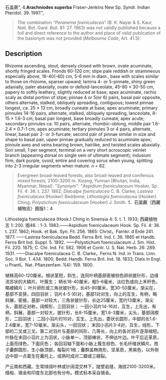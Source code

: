 石盖蕨",
4.**Arachniodes superba** Fraser-Jenkins New Sp. Syndr. Indian Pteridol. 39. 1997.",

> The combination *“Peranema foeniculacea”* (B. K. Nayar &amp; S. Kaur, Natl. Bot. Gard. Bull. 81: 27. 1963) was not validly published because a full and direct reference to the author and place of valid publication of the basionym was not provided (*Melbourne Code*, Art. 41.5).

## Description
Rhizome ascending, stout, densely closed with brown, ovate acuminate, shortly fringed scales. Fronds 60-120 cm; stipe pale reddish or stramineous especially above, 18-40(-60) cm, 5-6 mm in diam., base with scales similar to those on rhizome, sparser upward; lamina 4- or 5-pinnate, shiny green adaxially, paler abaxially, ovate or deltoid-lanceolate, 45-80 × 30-50 cm, papery to softly leathery, slightly reduced at base, apex acuminate, rachis scaly as distal portion of stipe; pinnae 4 or 5(or 6) pairs, basal pair opposite, others alternate, stalked, obliquely spreading, contiguous; lowest pinnae longest, ca. 25 × 13 cm, broadly cuneate at base, apex acuminate; primary pinnules 14-16 pairs, alternate, stalked, obliquely spreading, lanceolate, 8-15 × 1.6-3 cm, basal pair longest, base broadly cuneate, apex acute; secondary pinnules ca. 10 pairs, alternate, rhombic-oblong, middle pair 1.6-2.4 × 0.7-1 cm, apex acuminate; tertiary pinnules 3 or 4 pairs, alternate, linear, basal pair 2- or 3-furcate; second pair of pinnae similar in size and shape to basal pair, upper pinnae gradually reduced to acuminate apex; pinnule axes and veins bearing brown, hairlike, and twisted scales abaxially. Sori small, 1 per segment, terminal on a very short acroscopic veinlet branch (appearing dorsal on single vein of ultimate segment); indusium firm, dark purple, ovoid, entire and covering sorus when young, splitting into 2-3 irregular segments when mature. *n* = 82.

> Evergreen broad-leaved forests, also broad-leaved and coniferous mixed forests; 2100-3200 m. Xizang, Yunnan [Bhutan, India, Myanmar, Nepal].
  "Synonym": "*Aspidium foeniculaceum* Hooker, Sp. Fil. 4: 36. t. 237. 1862; *Diacalpe foeniculacea* C. B. Clarke; *Lastrea foeniculacea* (Hooker) Beddome; *Lithostegia foeniculacea* (Hooker) Ching; *Polystichum foeniculaceum* (Hooker) J. Smith.
**1．石盖蕨（西藏植物志）图版1：4**

Lithostegia foeniculacea (Hook.) Ching in Sinensia 4: 5. t. 1. 1933; 西藏植物志 1: 200. 图48. : 1-3. 1983.——Aspidium foeniculaceum Hook. Sp. Fil. 4: 36. t. 237. 1862; Hook. et Bak. Syn. Fil. 256. 1865: Christ，Farnkr. d Erde 241. 1877. ——Lastrea foeniculacea Bedd. Ferns Brit. Ind. t. 36. 1865 et Handb. Ferns Brit Ind. Suppl. 5. 1892. ——Polystichum foeniculaceum J. Sm. Hist. Fil. 220. 1875; C. Chr. Ind. Fil. 582. 1906 et Contr. U. S. Nat. Herb. 26: 289. 1931. ——Diacalpe foeniculacea C. B. Clarke，Ferns N. Ind. in Trans. Linn. Soc. II Bot. 1. 434. 1800; Bedd. Handb. Ferns Brit. Ind. 18. 1833; Diels in Engl. u Prantl，Nat. Pflanzenfam. 1(4): 159. 1800.

植株高60-120厘米。根状茎短，斜生，连同叶柄基部密被棕色卵状披针形，边缘流苏状的大鳞片。叶簇生； 柄长18-40厘米，粗5-6毫米，淡红色或向上禾秆色，略被鳞片； 叶片卵形或三角状披针形，长45-80厘米，宽30-50厘米，渐尖在，基部不变狭，四回羽状； 羽片4-5 (6)对，基部1对对生，向上的互生，有柄，略斜展，密接，基部一对较大，三角状披针形，长达25厘米，宽约13厘米，渐尖头，基部近对称，阔楔形，三回羽状； 一回小羽片14-16对，互生，上先出，有柄，斜展，基部一对较大，披针形，长8-15厘米，宽1.6-3厘米，尖头，基部阔楔形，二回羽状； 二回小羽片约10对，互生，上先出，菱状长圆形，中部的长1.6-2.4厘米，宽7-10毫米，渐尖头，一回羽状； 末回小羽片3-4对，互生，线形，下部的二叉或三叉。第二对羽片与基部的同形，几等长，向上的各对羽片逐渐缩短。叶脉在末回小羽片上为羽状，小脉单一，顶部棒状，不伸达叶边。叶干后近革质，上面亮绿色，下面灰色； 各回羽轴下面和小脉上簇生棕色、长毛纤维状鳞片。孢子囊群圆形，生小脉顶部，每裂片1枚；囊群盖椭孢形，坚革质，黑紫色，以外侧边中部一点着生在囊托上，成熟时成对二瓣或三瓣裂。

产云南和西藏。生常绿阔叶林或针阔混交林下，陡壁岩缝，海拔2100-3200米。缅甸、锡金和印度东北部也有分布。模式标本采自锡金。
